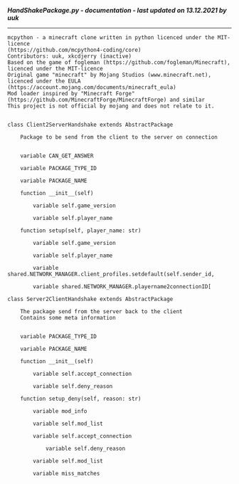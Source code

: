 ***HandShakePackage.py - documentation - last updated on 13.12.2021 by uuk***
___

    mcpython - a minecraft clone written in python licenced under the MIT-licence 
    (https://github.com/mcpython4-coding/core)
    Contributors: uuk, xkcdjerry (inactive)
    Based on the game of fogleman (https://github.com/fogleman/Minecraft), licenced under the MIT-licence
    Original game "minecraft" by Mojang Studios (www.minecraft.net), licenced under the EULA
    (https://account.mojang.com/documents/minecraft_eula)
    Mod loader inspired by "Minecraft Forge" (https://github.com/MinecraftForge/MinecraftForge) and similar
    This project is not official by mojang and does not relate to it.


    class Client2ServerHandshake extends AbstractPackage
        
        Package to be send from the client to the server on connection


        variable CAN_GET_ANSWER

        variable PACKAGE_TYPE_ID

        variable PACKAGE_NAME

        function __init__(self)

            variable self.game_version

            variable self.player_name

        function setup(self, player_name: str)

            variable self.game_version

            variable self.player_name

            variable shared.NETWORK_MANAGER.client_profiles.setdefault(self.sender_id,

            variable shared.NETWORK_MANAGER.playername2connectionID[

    class Server2ClientHandshake extends AbstractPackage
        
        The package send from the server back to the client
        Contains some meta information


        variable PACKAGE_TYPE_ID

        variable PACKAGE_NAME

        function __init__(self)

            variable self.accept_connection

            variable self.deny_reason

        function setup_deny(self, reason: str)

            variable mod_info

            variable self.mod_list

            variable self.accept_connection

                variable self.deny_reason

            variable self.mod_list

            variable miss_matches